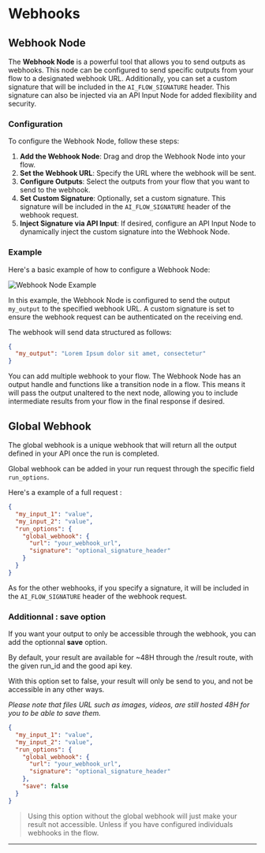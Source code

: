 # Webhooks

## Webhook Node

The **Webhook Node** is a powerful tool that allows you to send outputs as webhooks. This node can be configured to send specific outputs from your flow to a designated webhook URL. Additionally, you can set a custom signature that will be included in the `AI_FLOW_SIGNATURE` header. This signature can also be injected via an API Input Node for added flexibility and security.

### Configuration

To configure the Webhook Node, follow these steps:

1. **Add the Webhook Node**: Drag and drop the Webhook Node into your flow.
2. **Set the Webhook URL**: Specify the URL where the webhook will be sent.
3. **Configure Outputs**: Select the outputs from your flow that you want to send to the webhook.
4. **Set Custom Signature**: Optionally, set a custom signature. This signature will be included in the `AI_FLOW_SIGNATURE` header of the webhook request.
5. **Inject Signature via API Input**: If desired, configure an API Input Node to dynamically inject the custom signature into the Webhook Node.

### Example

Here's a basic example of how to configure a Webhook Node:

![Webhook Node Example](/img/page-images/api-builder/api-builder-4.png)

In this example, the Webhook Node is configured to send the output `my_output` to the specified webhook URL. A custom signature is set to ensure the webhook request can be authenticated on the receiving end.

The webhook will send data structured as follows:

```json
{
  "my_output": "Lorem Ipsum dolor sit amet, consectetur"
}
```

You can add multiple webhook to your flow. The Webhook Node has an output handle and functions like a transition node in a flow. This means it will pass the output unaltered to the next node, allowing you to include intermediate results from your flow in the final response if desired.

## Global Webhook

The global webhook is a unique webhook that will return all the output defined in your API once the run is completed.

Global webhook can be added in your run request through the specific field `run_options`.

Here's a example of a full request :

```json
{
  "my_input_1": "value",
  "my_input_2": "value",
  "run_options": {
    "global_webhook": {
      "url": "your_webhook_url",
      "signature": "optional_signature_header"
    }
  }
}
```

As for the other webhooks, if you specify a signature, it will be included in the `AI_FLOW_SIGNATURE` header of the webhook request.

### Additionnal : save option

If you want your output to only be accessible through the webhook, you can add the optionnal **save** option.

By default, your result are available for ~48H through the /result route, with the given run_id and the good api key.

With this option set to false, your result will only be send to you, and not be accessible in any other ways.

_Please note that files URL such as images, videos, are still hosted 48H for you to be able to save them._

```json
{
  "my_input_1": "value",
  "my_input_2": "value",
  "run_options": {
    "global_webhook": {
      "url": "your_webhook_url",
      "signature": "optional_signature_header"
    },
    "save": false
  }
}
```

> Using this option without the global webhook will just make your result not accessible. Unless if you have configured individuals webhooks in the flow.

---
